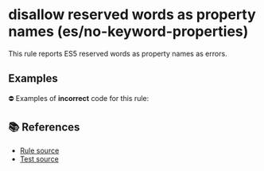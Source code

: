 # disallow reserved words as property names (es/no-keyword-properties)

This rule reports ES5 reserved words as property names as errors.

## Examples

⛔ Examples of **incorrect** code for this rule:

<eslint-playground type="bad" code="/*eslint es/no-keyword-properties: error */
var a = { if: 1, class: 2 }
a.if = 2
a.class = 3
" />

## 📚 References

- [Rule source](https://github.com/mysticatea/eslint-plugin-es/blob/v1.2.0/lib/rules/no-keyword-properties.js)
- [Test source](https://github.com/mysticatea/eslint-plugin-es/blob/v1.2.0/tests/lib/rules/no-keyword-properties.js)
